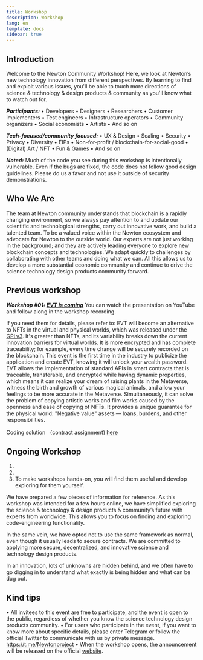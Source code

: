 ```yaml
---
title: Workshop
description: Workshop
lang: en
template: docs
sidebar: true
---
```


## Introduction

Welcome to the Newton Community Workshop! Here, we look at Newton’s new technology innovation from different perspectives. By learning to find and exploit various issues, you'll be able to touch more directions of science & technology & design products & community as you'll know what to watch out for.

**_Participants:_**
• Developers
• Designers
• Researchers
• Customer implementers
• Test engineers
• Infrastructure operators
• Community organizers
• Social economists
• Artists
• And so on

**_Tech-focused/community focused:_**
• UX & Design
• Scaling
• Security
• Privacy
• Diversity
• EIPs
• Non-for-profit / blockchain-for-social-good
• (Digital) Art / NFT
• Fun & Games
• And so on

**_Noted:_**
Much of the code you see during this workshop is intentionally vulnerable. Even if the bugs are fixed, the code does not follow good design guidelines. Please do us a favor and not use it outside of security demonstrations.

## Who We Are

The team at Newton community understands that blockchain is a rapidly changing environment, so we always pay attention to and update our scientific and technological strengths, carry out innovative work, and build a talented team. To be a valued voice within the Newton ecosystem and advocate for Newton to the outside world. Our experts are not just working in the background; and they are actively leading everyone to explore new blockchain concepts and technologies. We adapt quickly to challenges by collaborating with other teams and doing what we can. All this allows us to develop a more substantial economic community and continue to drive the science technology design products community forward.

## Previous workshop

**_Workshop #01: [EVT is coming](https://www.newtonproject.org/announcement/2022/08/04/newton-workshop-evt-coming/)_**
You can watch the presentation on YouTube and follow along in the workshop recording.

If you need them for details, please refer to:
EVT will become an alternative to NFTs in the virtual and physical worlds, which was released under the [GPLv3](https://github.com/newtonproject/evt-lib). It's greater than NFTs, and its variability breaks down the current innovation barriers for virtual worlds. It is more encrypted and has complete traceability; for example, every time change will be securely recorded on the blockchain. This event is the first time in the industry to publicize the application and create EVT, knowing it will unlock your wealth password. EVT allows the implementation of standard APIs in smart contracts that is traceable, transferable, and encrypted while having dynamic properties, which means it can realize your dream of raising plants in the Metaverse, witness the birth and growth of various magical animals, and allow your feelings to be more accurate in the Metaverse. Simultaneously, it can solve the problem of copying artistic works and film works caused by the openness and ease of copying of NFTs. It provides a unique guarantee for the physical world: "Negative value" assets — loans, burdens, and other responsibilities.

Coding solution （contract assignment)
[here](https://github.com/Jonny621/agreement-evt-contract/tree/main/contracts)

## Ongoing Workshop

1.
2.
3. To make workshops hands-on, you will find them useful and develop exploring for them yourself.

We have prepared a few pieces of information for reference. As this workshop was intended for a few hours online, we have simplified exploring the science & technology & design products & community’s future with experts from worldwide. This allows you to focus on finding and exploring code-engineering functionality.

In the same vein, we have opted not to use the same framework as normal, even though it usually leads to secure contracts. We are committed to applying more secure, decentralized, and innovative science and technology design products.

In an innovation, lots of unknowns are hidden behind, and we often have to go digging in to understand what exactly is being hidden and what can be dug out.

## Kind tips

• All invitees to this event are free to participate, and the event is open to the public, regardless of whether you know the science technology design products community.
• For users who participate in the event, if you want to know more about specific details, please enter Telegram or follow the official Twitter to communicate with us by private message. https://t.me/Newtonproject
• When the workshop opens, the announcement will be released on the official [website](https://www.newtonproject.org/en/).
